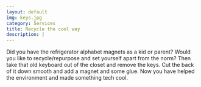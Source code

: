 ```yaml
---
layout: default
img: keys.jpg
category: Services
title: Recycle the cool way
description: |
---
```

  Did you have the refrigerator alphabet magnets as a kid or parent? Would you like to recycle/repurpose and set yourself apart from the norm? Then take that old keyboard out of the closet and remove the keys. Cut the back of it down smooth and add a magnet and some glue. Now you have helped the environment and made something tech cool.
